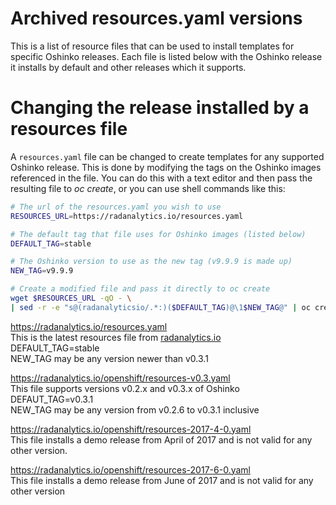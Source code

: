 # Archived resources.yaml versions

This is a list of resource files that
can be used to install templates for specific Oshinko releases.
Each file is listed below with the Oshinko release it
installs by default and other releases which it supports.

# Changing the release installed by a resources file 

A `resources.yaml` file can be changed to create templates
for any supported Oshinko release. This is done by modifying
the tags on the Oshinko images referenced in the file. You
can do this with a text editor and then pass the resulting file
to *oc create*, or you can use shell commands like this:

```bash
# The url of the resources.yaml you wish to use
RESOURCES_URL=https://radanalytics.io/resources.yaml

# The default tag that file uses for Oshinko images (listed below)
DEFAULT_TAG=stable

# The Oshinko version to use as the new tag (v9.9.9 is made up)
NEW_TAG=v9.9.9

# Create a modified file and pass it directly to oc create
wget $RESOURCES_URL -qO - \
| sed -r -e "s@(radanalyticsio/.*:)($DEFAULT_TAG)@\1$NEW_TAG@" | oc create -f -
```
  
https://radanalytics.io/resources.yaml  
This is the latest resources file from [radanalytics.io](https://radanalytics.io)  
DEFAULT_TAG=stable  
NEW_TAG may be any version newer than v0.3.1
  
https://radanalytics.io/openshift/resources-v0.3.yaml  
This file supports versions v0.2.x and v0.3.x of Oshinko  
DEFAUT_TAG=v0.3.1  
NEW_TAG may be any version from v0.2.6 to v0.3.1 inclusive

https://radanalytics.io/openshift/resources-2017-4-0.yaml  
This file installs a demo release from April of 2017 and is
not valid for any other version.

https://radanalytics.io/openshift/resources-2017-6-0.yaml  
This file installs a demo release from June of 2017 and is
not valid for any other version
